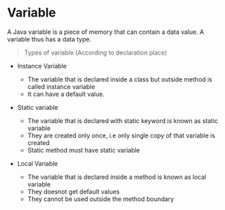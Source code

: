 # Variable

A Java variable is a piece of memory that can contain a data value. A variable thus has a data type.

>Types of variable (According to declaration place)

- Instance Variable
	- The variable that is declared inside a class but outside method is called instance variable
	- It can have a default value.

- Static variable
	- The variable that is declared with static keyword is known as static variable
	- They are created only once, i.e only single copy of that variable is created
	- Static method must have static variable

- Local Variable
	- The variable that is declared inside a method is known as local variable
	- They doesnot get default values
	- They cannot be used outside the method boundary